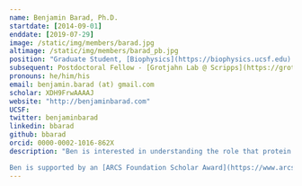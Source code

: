 ```yaml
---
name: Benjamin Barad, Ph.D.
startdate: [2014-09-01]
enddate: [2019-07-29]
image: /static/img/members/barad.jpg
altimage: /static/img/members/barad_pb.jpg
position: "Graduate Student, [Biophysics](https://biophysics.ucsf.edu) ([Discovery Fellow](https://graduate.ucsf.edu/discovery-fellows-program), [ARCS Scholar](http://www.arcsfoundation.org/))"
subsequent: Postdoctoral Fellow - [Grotjahn Lab @ Scripps](https://grotjahnlab.org)
pronouns: he/him/his
email: benjamin.barad (at) gmail.com
scholar: XDH9FrwAAAAJ
website: "http://benjaminbarad.com"
UCSF:
twitter: benjaminbarad
linkedin: bbarad
github: bbarad
orcid: 0000-0002-1016-862X
description: "Ben is interested in understanding the role that protein dynamics play in the regulation of biological function. As an undergraduate in Elizabeth Sattely’s lab at Stanford University, he investigated bacterial degradation of the polymer lignin. He is currently a graduate student in James Fraser’s lab at UCSF. His first project involved developing methods for validation of atomic structures solved by high-resolution electron cryomicroscopy. Currently, he is investigating the mechanisms of proteins involved in the allergic immune response to chitin. Outside of research, he is obsessed with finding the perfect cup of coffee, a quest that has included learning to roast his own coffee beans.

Ben is supported by an [ARCS Foundation Scholar Award](https://www.arcsfoundation.org/) and the [UCSF Discovery Fellows Program](https://graduate.ucsf.edu/discovery-fellows-program)"
---
```

